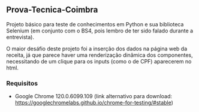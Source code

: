 ## Prova-Tecnica-Coimbra

Projeto básico para teste de conhecimentos em Python e sua biblioteca Selenium (em conjunto com o BS4, pois lembro de ter sido falado durante a entrevista).

O maior desáfio deste projeto foi a inserção dos dados na página web da receita, já que parece haver uma renderização dinâmica dos componentes, necessitando de um clique para os inputs (como o de CPF) aparecerem no html.

### Requisitos
- Google Chrome 120.0.6099.109 (link alternativo para download: https://googlechromelabs.github.io/chrome-for-testing/#stable)